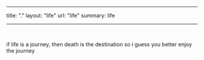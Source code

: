  ---
title: "."
layout: "life"
url: "life"
summary: life

---
  &#8203;
  
  if life is a journey, then death is the destination so i guess you better enjoy the journey 